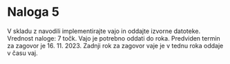 # Naloga 5

V skladu z navodili implementirajte vajo in oddajte izvorne datoteke. Vrednost naloge: 7 točk. Vajo je potrebno oddati do roka. Predviden termin za zagovor je 16. 11. 2023. Zadnji rok za zagovor vaje je v tednu roka oddaje v času vaj.